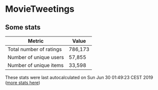 # MovieTweetings
## Some stats

Metric | Value
--- | ---
Total number of ratings                 | 786,173
Number of unique users                  | 57,855
Number of unique items                  | 33,598
These stats were last autocalculated on Sun Jun 30 01:49:23 CEST 2019  ([more stats here](./stats.md))

